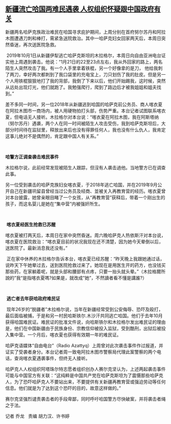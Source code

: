 <!--1611560597000-->
[新疆流亡哈国两难民遇袭     人权组织怀疑跟中国政府有关](https://www.rfa.org/mandarin/yataibaodao/shaoshuminzu/ql1-01252021005609.html)
------

<p><span style="font-weight: 400;">新疆两名哈萨克族政治难民在哈国寻求庇护期间，上周分别在首府努尔苏丹和阿拉木图遭遇刀刺和棒打，需紧急送院救治。其中一哈萨克妇女回家两天后，本周日突然昏迷，再次送医院急救。</span></p><p><span style="font-weight: 400;"> 2019年10月1日从新疆伊犁逃亡哈萨克斯坦的木拉格尔，本周日向自由亚洲电台证实他上周遇到袭击。他说：“1月21日的22至23点左右，我从外回家的路上，两名陌生人突然攻击了我。有一个人手里拿着铁棍，另一个好像拿的是刀， 他给我刺了两刀，幸好两次都刺到了我口袋里的充电宝上，刀只划伤了我的肚皮。但是另一个人用铁棍狠狠地打了我的背部，我倒了下来以后，他们开始踢我，这时候，突然从远处出现灯光，他们就跑了。我勉强爬行，爬到了路边后才被我姐姐和姐夫找到。”</span><span style="font-weight: 400;"> </span></p><p><span style="font-weight: 400;">差不多同一时间，另一位2018年从新疆逃到哈国的哈萨克前公务员、商人喀衣夏在阿拉木图市一商场内，被人用硬物拍打头部，伤势严重。本台记者试图联系喀衣夏，但电话无人接听。木拉格尔对本台说：“喀衣夏在阿拉木图，我在阿斯塔纳（努尔苏丹）遇袭，两个人在同一时间被陌生人攻击受伤，我到哈萨克斯坦后，大部分时间待在监狱里，释放出来后也没有得罪任何人，我也没有什么仇人，我肯定这事儿绝对不是偶然的，肯定跟中国人有关系。”</span></p><p><span style="font-weight: 400;">  </span></p><p><b>哈警方正调查袭击难民事件</b></p><p><span style="font-weight: 400;">木拉格尔说，此前经常发现被陌生人跟踪，但沒有人袭击過他。当地警方已在调查此事。</span></p><p><span style="font-weight: 400;">另一位受到袭击的哈萨克族妇女喀衣夏，于2018年逃亡哈国，并在2019年9月公开自己在新疆巩留县曾经当过公务员及经商、並被关入再教育营的经历。喀衣夏曾对本台披露，她曾亲眼目睹了一个女孩，从“再教育营”获释后，带着一个刚出生的孩子，而这名婴儿是她在“集中营”内被强奸所生。</span></p><p><span style="font-weight: 400;"> </span></p><p><span style="font-weight: 400;"> </span><b>喀衣夏经医生抢救已苏醒</b></p><p><b></b></p><p><span style="font-weight: 400;">喀衣夏被打两天后，本周日在家中突然昏迷。周六晚哈萨克人热依斯汗对本台说，喀衣夏在医院救治：“喀衣夏目前的状况我现在还不清楚，因为她今天晕倒以后，送医院了。最新消息我还没有。”</span><span style="font-weight: 400;"> </span></p><p><span style="font-weight: 400;"> 正在家中休养的木拉格尔告诉本台，喀衣夏已经苏醒：“昨天晚上我跟她通过话，说昨天下午她晕过去，送到医院抢救过来了。她现在是用医生开的药方，也没钱买那些药，在家躺着呢，就是头部和腰部有点疼，只要一抬头就头晕。”（木拉格爾所說的”我“是指喀衣夏嗎?如果是，就改成”她”，不然讀者看不懂是講誰?）</span></p><p><span style="font-weight: 400;"> </span></p><p><span style="font-weight: 400;"> </span><b>逃亡者去年获哈政府难民证</b></p><p><span style="font-weight: 400;"> </span><span style="font-weight: 400;">现年26岁的“脱疆者”木拉格尔说，当年在新疆经常受到公安侮辱、恐吓及殴打，最后面临被捕，于是和另一村民哈斯铁尔.木沙汗共同逃亡哈国。他们于去年10月获得哈国难民证。难民证的批准文件说，向哈斯铁尔和木拉格尔发出难民证的理由是，他们在中国新疆由于民族身份、宗教信仰被投入监狱，受到酷刑，出狱后被投入集中营。一个月后，喀衣夏也获得有效期一年的难民证。</span><span style="font-weight: 400;"> </span></p><p><span style="font-weight: 400;">哈萨克语媒体“自由电台”（Radio Azattyq）上周曾对此次袭击事件作过报道，并证实了受袭者身分。本台记者周一致电阿拉木图市警察局代理此案警察的两个电话，查询喀衣夏遇袭事件，但终无人接听。</span><span style="font-weight: 400;"> </span></p><p><span style="font-weight: 400;">哈萨克人人权组织阿塔珠尔特志愿者组织创办人赛尔克坚认为，上述两起袭击事件可能与中国官方有关联：“这纯粹是中国共产党在哈萨克斯坦为了震慑那些哈萨克人，为了恐吓哈萨克人不要站出来，不要提供有关新疆再教育营或强迫劳动等任何信息。他们就是为了达到这个恐吓的目的，故意这样做的。”</span></p><p><span style="font-weight: 400;">赛尔克坚强烈谴责袭击者的手段卑鄙，同时呼吁哈国警方尽快破案，并将袭击者绳之于法。</span></p><p><span style="font-weight: 400;">记者 乔龙   责编 胡力汉、许书婷</span></p>
